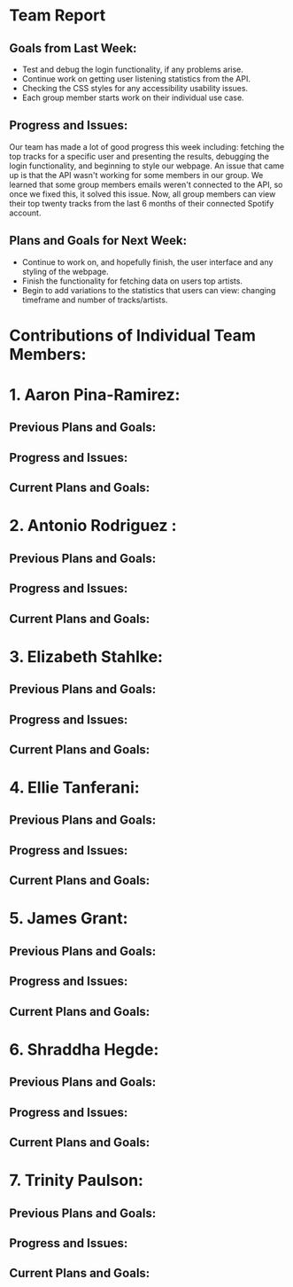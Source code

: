 # Team Report
## Goals from Last Week:
- Test and debug the login functionality, if any problems arise. 
- Continue work on getting user listening statistics from the API.
- Checking the CSS styles for any accessibility usability issues. 
- Each group member starts work on their individual use case.
## Progress and Issues:
Our team has made a lot of good progress this week including: fetching the top tracks for a specific user and presenting the results, debugging the login functionality, and beginning to style our webpage. An issue that came up is that the API wasn't working for some members in our group. We learned that some group members emails weren't connected to the API, so once we fixed this, it solved this issue. Now, all group members can view their top twenty tracks from the last 6 months of their connected Spotify account.
## Plans and Goals for Next Week:
- Continue to work on, and hopefully finish, the user interface and any styling of the webpage.
- Finish the functionality for fetching data on users top artists.
- Begin to add variations to the statistics that users can view: changing timeframe and number of tracks/artists.

# Contributions of Individual Team Members:
# 1. Aaron Pina-Ramirez:

## Previous Plans and Goals:

## Progress and Issues:

## Current Plans and Goals:

# 2. Antonio Rodriguez :

## Previous Plans and Goals:

## Progress and Issues:

## Current Plans and Goals:

# 3. Elizabeth Stahlke:

## Previous Plans and Goals:

## Progress and Issues:

## Current Plans and Goals:

# 4. Ellie Tanferani:

## Previous Plans and Goals:

## Progress and Issues:

## Current Plans and Goals:

# 5. James Grant:

## Previous Plans and Goals:

## Progress and Issues:

## Current Plans and Goals:

# 6. Shraddha Hegde:

## Previous Plans and Goals:

## Progress and Issues:

## Current Plans and Goals:

# 7. Trinity Paulson:

## Previous Plans and Goals:

## Progress and Issues:

## Current Plans and Goals:
